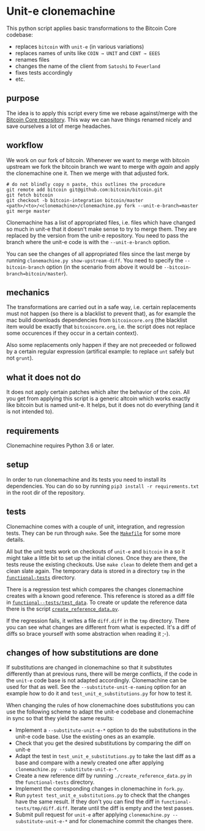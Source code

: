 # Unit-e clonemachine

This python script applies basic transformations to the Bitcoin Core codebase:

- replaces `bitcoin` with `unit-e` (in various variations)
- replaces names of units like `COIN → UNIT` and `CENT → EEES`
- renames files
- changes the name of the client from `Satoshi` to `Feuerland`
- fixes tests accordingly
- etc.

## purpose

The idea is to apply this script every time we rebase against/merge with the
[Bitcoin Core repository](https://github.com/bitcoin/bitcoin). This way we can
have things renamed nicely and save ourselves a lot of merge headaches.

## workflow

We work on our fork of bitcoin. Whenever we want to merge with bitcoin upstream
we fork the bitcoin branch we want to merge with _again_ and apply the clonemachine
one it. Then we merge with that adjusted fork.

```
# do not blindly copy n paste, this outlines the procedure
git remote add bitcoin git@github.com:bitcoin/bitcoin.git
git fetch bitcoin
git checkout -b bitcoin-integration bitcoin/master
<path>/<to>/<clonemachine>/clonemachine.py fork --unit-e-branch=master
git merge master
```

Clonemachine has a list of appropriated files, i.e. files which have changed so
much in unit-e that it doesn't make sense to try to merge them. They are replaced
by the version from the unit-e repository. You need to pass the branch where the
unit-e code is with the `--unit-e-branch` option.

You can see the changes of all appropriated files since the last merge by
running `clonemachine.py show-upstream-diff`. You need to specify the
`--bitcoin-branch` option (in the scenario from above it would be
`--bitcoin-branch=bitcoin/master`).

## mechanics

The transformations are carried out in a safe way, i.e. certain replacements
must not happen (so there is a blacklist to prevent that), as for example
the mac build downloads dependencies from `bitcoincore.org` (the blacklist
item would be exactly that `bitcoincore.org`, i.e. the script does not replace
some occurences if they occur in a certain context).

Also some replacements only happen if they are not preceeded or followed by
a certain regular expression (artifical example: to replace `unt` safely but
not `grunt`).

## what it does not do

It does not apply certain patches which alter the behavior of the coin.
All you get from applying this script is a generic altcoin which works
exactly like bitcoin but is named unit-e. It helps, but it does not do
everything (and it is not intended to).

## requirements

Clonemachine requires Python 3.6 or later.

## setup

In order to run clonemachine and its tests you need to install its dependencies.
You can do so by running `pip3 install -r requirements.txt` in the root dir of
the repository.

## tests

Clonemachine comes with a couple of unit, integration, and regression tests.
They can be run through `make`. See the [`Makefile`](Makefile) for some more
details.

All but the unit tests work on checkouts of `unit-e` and `bitcoin` in a so it
might take a little bit to set up the initial clones. Once they are there, the
tests reuse the existing checkouts. Use `make clean` to delete them and get a
clean slate again. The temporary data is stored in a directory `tmp` in the
[`functional-tests`](functional-tests) directory.

There is a regression test which compares the changes clonemachine creates with
a known good reference. This reference is stored as a diff file in
[`functional--tests/test_data`](functional-tests/test_data). To create or
update the reference data there is the script
[`create_reference_data.py`](functional-tests/create_reference_data.py).

If the regression fails, it writes a file `diff.diff` in the `tmp` directory.
There you can see what changes are different from what is expected. It's a diff
of diffs so brace yourself with some abstraction when reading it ;-).

## changes of how substitutions are done

If substitutions are changed in clonemachine so that it substitutes differently
than at previous runs, there will be merge conflicts, if the code in the
`unit-e` code base is not adapted accordingly. Clonemachine can be used for that
as well. See the `--substitute-unit-e-naming` option for an example how to do it
and `test_unit_e_substitutions.py` for how to test it.

When changing the rules of how clonemachine does substitutions you can use the
following scheme to adapt the unit-e codebase and clonemachine in sync so that
they yield the same results:

* Implement a `--substitute-unit-e-*` option to do the substitutions in the
  unit-e code base. Use the existing ones as an example.
* Check that you get the desired substitutions by comparing the diff on unit-e
* Adapt the test in `test_unit_e_substitutions.py` to take the last diff as a
  base and compare with a newly created one after applying `clonemachine.py
  --substitute-unit-e-*`.
* Create a new reference diff by running `./create_reference_data.py` in the
  `functional-tests` directory.
* Implement the corresponding changes in clonemachine in `fork.py`.
* Run `pytest test_unit_e_substitutions.py` to check that the changes have the
  same result. If they don't you can find the diff in
  `functional-tests/tmp/diff.diff`. Iterate until the diff is empty and the test
  passes.
* Submit pull request for `unit-e` after applying `clonemachine.py
  --substitute-unit-e-*` and for clonemachine commit the changes there.

